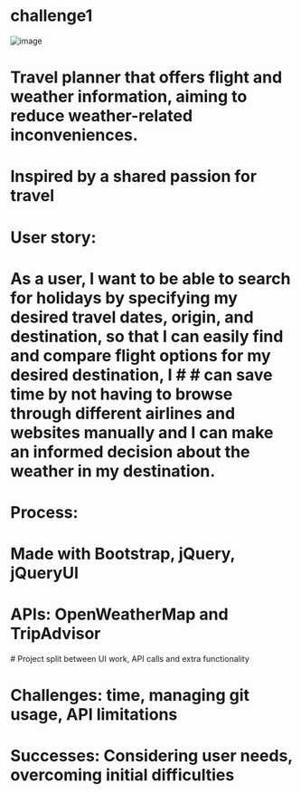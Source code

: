 # challenge1

![image](https://github.com/emeritolopes/challenge1/assets/101825132/a27aded5-5cbb-45a2-b260-e6f8318f107b)

# Travel planner that offers flight and weather information, aiming to reduce weather-related inconveniences.
# Inspired by a  shared passion for travel
# User story:  
# As a user, I want to be able to search for holidays by specifying my desired travel dates, origin, and destination, so that I can easily find and compare flight options for my desired destination, I # # can save time by not having to browse through different airlines and websites manually and I can make an informed decision about the weather in my destination.


# Process:

# Made with Bootstrap, jQuery, jQueryUI
# APIs: OpenWeatherMap and TripAdvisor
# Project split between UI work, API calls and extra functionality
# Challenges: time, managing git usage, API limitations
# Successes: Considering user needs, overcoming initial difficulties

